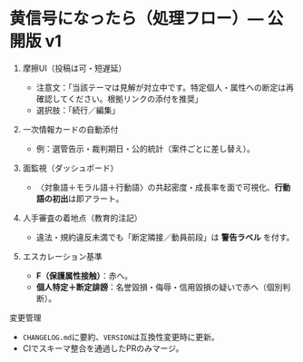 # 黄信号になったら（処理フロー）— 公開版 v1

1) 摩擦UI（投稿は可・短遅延）
   - 注意文：「当該テーマは見解が対立中です。特定個人・属性への断定は再確認してください。根拠リンクの添付を推奨」
   - 選択肢：「続行／編集」

2) 一次情報カードの自動添付
   - 例：選管告示・裁判期日・公的統計（案件ごとに差し替え）。  

3) 面監視（ダッシュボード）
   - 〈対象語＋モラル語＋行動語〉の共起密度・成長率を面で可視化、**行動語の初出**は即アラート。

4) 人手審査の着地点（教育的注記）
   - 違法・規約違反未満でも「断定隣接／動員前段」は **警告ラベル** を付す。  

5) エスカレーション基準
   - **F（保護属性接触）**：赤へ。  
   - **個人特定＋断定誹謗**：名誉毀損・侮辱・信用毀損の疑いで赤へ（個別判断）。

変更管理
- `CHANGELOG.md`に要約、`VERSION`は互換性変更時に更新。  
- CIでスキーマ整合を通過したPRのみマージ。
